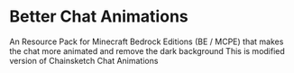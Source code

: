 # Better Chat Animations
An Resource Pack for Minecraft Bedrock Editions (BE / MCPE) that makes the chat more animated and remove the dark background
This is modified version of Chainsketch Chat Animations
